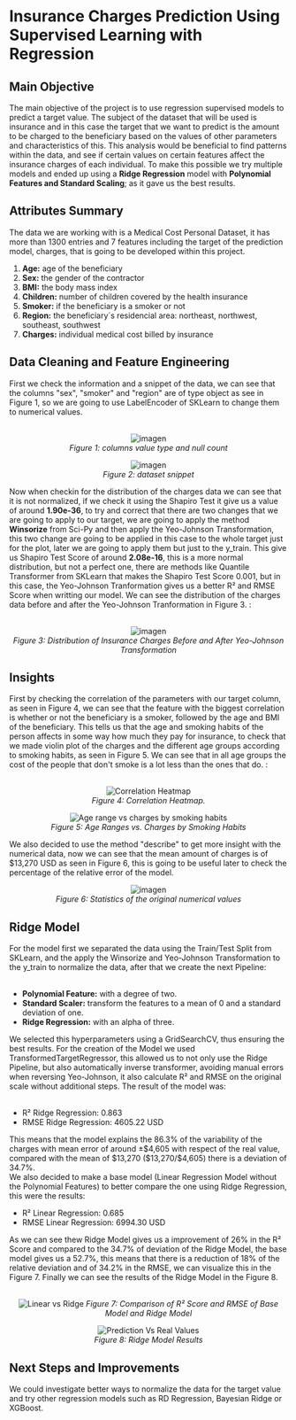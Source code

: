 <h1>Insurance Charges Prediction Using Supervised Learning with Regression</h1>
<h2>Main Objective</h2>
The main objective of the project is to use regression supervised models to predict a target value. The subject of the dataset that will be used is insurance and in this case the target that we want to predict is the amount to be charged to the beneficiary based 
on the values of other parameters and characteristics of this. This analysis would be beneficial to find patterns within the data, and see if certain values on certain features affect the insurance charges of each individual. To make this possible we try multiple
models and ended up using a <b>Ridge Regression</b> model with <b>Polynomial Features and Standard Scaling</b>; as it gave us the best results.
<h2>Attributes Summary</h2>
The data we are working with is a Medical Cost Personal Dataset, it has more than 1300 entries and 7 features including the target of the prediction model, charges, that is going to be developed within this project.
<ol>
  <li><b>Age:</b> age of the beneficiary</li>
  <li><b>Sex:</b> the gender of the contractor</li>
  <li><b>BMI:</b> the body mass index</li>
  <li><b>Children:</b> number of children covered by the health insurance</li>
  <li><b>Smoker:</b> if the beneficiary is a smoker or not</li>
  <li><b>Region:</b> the beneficiary´s residencial area: northeast, northwest, southeast, southwest</li>
  <li><b>Charges:</b> individual medical cost billed by insurance</li>
</ol>
<h2>Data Cleaning and Feature Engineering</h2>
First we check the information and a snippet of the data, we can see that the columns "sex", "smoker" and "region" are of type object as see in Figure 1, so we are going to use LabelEncoder of SKLearn to change them to numerical values.<br><br>
<div align="center">

  ![imagen](https://github.com/user-attachments/assets/513a483a-47dc-4a04-a08e-492c5d7e1caf) <br>
  <i>Figure 1: columns value type and null count</i>

</div>

<div align="center">

  ![imagen](https://github.com/user-attachments/assets/9c8c3ecc-ccab-468a-9625-12f410838fc2)<br>
  <i>Figure 2: dataset snippet</i>
</div>

Now when checkin for the distribution of the charges data we can see that it is not normalized, if we check it using the Shapiro Test it give us a value of around <b>1.90e-36</b>, to try and correct that there are two changes that we are going to apply to our target, we are going
to apply the method <b>Winsorize</b> from Sci-Py and then apply the Yeo-Johnson Transformation, this two change are going to be applied in this case to the whole target just for the plot, later we are going to apply them but just to the y_train. This give us Shapiro Test Score of around <b>2.08e-16</b>, this is a more normal distribution, but not a perfect one, there are methods like Quantile Transformer from SKLearn that
makes the Shapiro Test Score 0.001, but in this case, the Yeo-Johnson Tranformation gives us a better R² and RMSE Score when writting our model. We can see the distribution of the charges data before and after the Yeo-Johnson Tranformation in Figure 3. :<br><br>

<div align="center">

![imagen](https://github.com/user-attachments/assets/e8fbb99f-26d1-495d-8c09-64174e8b6eca)
 <br>
  <i>Figure 3: Distribution of Insurance Charges Before and After Yeo-Johnson Transformation</i>
</div>

<h2>Insights</h2>
First by checking the correlation of the parameters with our target column, as seen in Figure 4, we can see that the feature with the biggest correlation is whether or not the beneficiary is a smoker, followed by the age and BMI of the beneficiary. This tells us that the age and
smoking habits of the person affects in some way how much they pay for insurance, to check that we made violin plot of the charges and the different age groups according to smoking habits, as seen in Figure 5. We can see that in all age groups the cost of the people that don't
smoke is a lot less than the ones that do. :<br><br>
<div align="center">

  ![Correlation Heatmap](https://github.com/user-attachments/assets/0d84da39-0e41-4d16-8f1e-9f7fae378219)
 <br>
  <i>Figure 4: Correlation Heatmap.</i>

</div>

<div align="center">

  ![Age range vs charges by smoking habits](https://github.com/user-attachments/assets/5872fbaa-78cb-4a4b-8d2c-de2cdb521911)
<br>
  <i>Figure 5: Age Ranges vs. Charges by Smoking Habits</i>
</div>

We also decided to use the method "describe" to get more insight with the numerical data, now we can see that the mean amount of charges is of $13,270 USD as seen in Figure 6, this is going to be useful later to check the percentage of the relative error of the model.

<div align="center">

  ![imagen](https://github.com/user-attachments/assets/d4f05085-b126-4a01-bf04-fff5c2f6d5e9)
<br>
  <i>Figure 6: Statistics of the original numerical values</i>
</div>

<h2>Ridge Model</h2>
For the model first we separated the data using the Train/Test Split from SKLearn, and the apply the Winsorize and Yeo-Johnson Transformation to the y_train to normalize the data, after that we create the next Pipeline:<br><br>
<ul>
  <li><b>Polynomial Feature:</b> with a degree of two.</li>
  <li><b>Standard Scaler:</b> transform the features to a mean of 0 and a standard deviation of one.</li>
  <li><b>Ridge Regression:</b> with an alpha of three.</li>
</ul>
We selected this hyperparameters using a GridSearchCV, thus ensuring the best results. For the creation of the Model we used TransformedTargetRegressor, this allowed us to not only use the Ridge Pipeline, but also automatically inverse transformer, avoiding manual errors when 
reversing Yeo-Johnson, it also calculate R² and RMSE on the original scale without additional steps. The result of the model was:<br><br>
<ul>
  <li type="disc">R² Ridge Regression: 0.863</li>
  <li type="disc">RMSE Ridge Regression: 4605.22 USD</li>
</ul>
This means that the model explains the 86.3% of the variability of the charges with mean error of around ±$4,605 with respect of the real value, compared with the mean of $13,270 ($13,270/$4,605) there is a deviation of 34.7%.<br>
We also decided to make a base model (Linear Regression Model without the Polynomial Features) to better compare the one using Ridge Regression, this were the results:
<ul>
  <li type="disc">R² Linear Regression: 0.685</li>
  <li type="disc">RMSE Linear Regression: 6994.30 USD</li>
</ul>
As we can see thew Ridge Model gives us a improvement of 26% in the R² Score and compared to the 34.7% of deviation of the Ridge Model, the base model gives us a 52.7%, this means that there is a reduction of 18% of the relative deviation and of 34.2% in the RMSE, we can visualize
this in the Figure 7. Finally we can see the results of the Ridge Model in the Figure 8.<br><br>

<div align="center">

![Linear vs Ridge](https://github.com/user-attachments/assets/ebdcc86f-42ab-4253-a2b4-1c2a358e06b7)
  <i>Figure 7: Comparison of R² Score and RMSE of Base Model and Ridge Model</i>
</div>

<div align="center">

![Prediction Vs Real Values](https://github.com/user-attachments/assets/41d58b7f-608d-47f4-bae4-971c8e57674d)<br>
  <i>Figure 8: Ridge Model Results</i>
</div>

<h2>Next Steps and Improvements</h2>
We could investigate better ways to normalize the data for the target value and try other regression models such as RD Regression, Bayesian Ridge or XGBoost.
